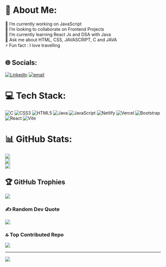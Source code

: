 # 💫 About Me:
🔭 I’m currently working on JavaScript<br>👯 I’m looking to collaborate on Frontend Projects<br>🌱 I’m currently learning React Js and DSA with Java<br>💬 Ask me about HTML, CSS, JAVASCRIPT, C and JAVA<br>⚡ Fun fact : I love travelling


## 🌐 Socials:
[![LinkedIn](https://img.shields.io/badge/LinkedIn-%230077B5.svg?logo=linkedin&logoColor=white)](https://linkedin.com/in/niraj-vermaa/) [![email](https://img.shields.io/badge/Email-D14836?logo=gmail&logoColor=white)](mailto:vermaniraj9607@gmail.com) 

# 💻 Tech Stack:
![C](https://img.shields.io/badge/c-%2300599C.svg?style=for-the-badge&logo=c&logoColor=white) ![CSS3](https://img.shields.io/badge/css3-%231572B6.svg?style=for-the-badge&logo=css3&logoColor=white) ![HTML5](https://img.shields.io/badge/html5-%23E34F26.svg?style=for-the-badge&logo=html5&logoColor=white) ![Java](https://img.shields.io/badge/java-%23ED8B00.svg?style=for-the-badge&logo=openjdk&logoColor=white) ![JavaScript](https://img.shields.io/badge/javascript-%23323330.svg?style=for-the-badge&logo=javascript&logoColor=%23F7DF1E) ![Netlify](https://img.shields.io/badge/netlify-%23000000.svg?style=for-the-badge&logo=netlify&logoColor=#00C7B7) ![Vercel](https://img.shields.io/badge/vercel-%23000000.svg?style=for-the-badge&logo=vercel&logoColor=white) ![Bootstrap](https://img.shields.io/badge/bootstrap-%238511FA.svg?style=for-the-badge&logo=bootstrap&logoColor=white) ![React](https://img.shields.io/badge/react-%2320232a.svg?style=for-the-badge&logo=react&logoColor=%2361DAFB) ![Vite](https://img.shields.io/badge/vite-%23646CFF.svg?style=for-the-badge&logo=vite&logoColor=white)
# 📊 GitHub Stats:
![](https://github-readme-stats.vercel.app/api?username=niraj-verma07&theme=dark&hide_border=true&include_all_commits=true&count_private=false)<br/>
![](https://nirzak-streak-stats.vercel.app/?user=niraj-verma07&theme=dark&hide_border=true)<br/>
![](https://github-readme-stats.vercel.app/api/top-langs/?username=niraj-verma07&theme=dark&hide_border=true&include_all_commits=true&count_private=false&layout=compact)

## 🏆 GitHub Trophies
![](https://github-profile-trophy.vercel.app/?username=niraj-verma07&theme=radical&no-frame=false&no-bg=true&margin-w=4)

### ✍️ Random Dev Quote
![](https://quotes-github-readme.vercel.app/api?type=horizontal&theme=radical)

### 🔝 Top Contributed Repo
![](https://github-contributor-stats.vercel.app/api?username=niraj-verma07&limit=5&theme=dark&combine_all_yearly_contributions=true)

---
[![](https://visitcount.itsvg.in/api?id=niraj-verma07&icon=0&color=0)](https://visitcount.itsvg.in)

<!-- Proudly created with GPRM ( https://gprm.itsvg.in ) -->
